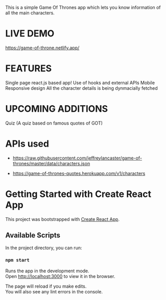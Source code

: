 This is a simple Game Of Thrones app which lets you know information of all the main characters.

# LIVE DEMO
https://game-of-throne.netlify.app/

# FEATURES
Single page react.js based app!
Use of hooks and external APIs
Mobile Responsive design
All the character details is being dynmacially fetched

# UPCOMING ADDITIONS
Quiz (A quiz based on famous quotes of GOT)


# APIs used 
- https://raw.githubusercontent.com/jeffreylancaster/game-of-thrones/master/data/characters.json

- https://game-of-thrones-quotes.herokuapp.com/v1/characters


# Getting Started with Create React App

This project was bootstrapped with [Create React App](https://github.com/facebook/create-react-app).

## Available Scripts

In the project directory, you can run:

### `npm start`

Runs the app in the development mode.\
Open [http://localhost:3000](http://localhost:3000) to view it in the browser.

The page will reload if you make edits.\
You will also see any lint errors in the console.





